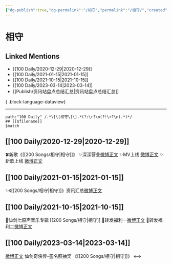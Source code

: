 ```yaml
---
{"dg-publish":true,"dg-permalink":"/相守","permalink":"/相守/","created":"2023-03-15T16:27:26.000+08:00","updated":"2023-08-24T18:16:57.670+08:00"}
---
```


# 相守

## Linked Mentions
- [[100 Daily/2020-12-29\|2020-12-29]]
- [[100 Daily/2021-01-15\|2021-01-15]]
- [[100 Daily/2021-10-15\|2021-10-15]]
- [[100 Daily/2023-03-14\|2023-03-14]]
- [[Publish/资讯站盘点总结汇总\|资讯站盘点总结汇总]]

{ .block-language-dataview}

---

```expander
path:"100 Daily" /.*\[\[相守\]\].*(?:\r?\n(?!\r?\n).*)*/
## [[$filename]]
$match
```
## [[100 Daily/2020-12-29\|2020-12-29]]
🍀新歌《[[200 Songs/相守\|相守]]》
✨深深营业[微博正文](https://m.weibo.cn/6466290670/4587507822628162)
✨MV上线 [微博正文](https://weibo.com/6466290670/JAGJrvZ6x)
✨新歌上线 [微博正文](https://weibo.com/6466290670/JAGMZEqbi)
## [[100 Daily/2021-01-15\|2021-01-15]]
✨《[[200 Songs/相守\|相守]]》资讯汇总[微博正文](https://m.weibo.cn/6466290670/4593567521833492)
## [[100 Daily/2021-10-15\|2021-10-15]]
🌟仙剑七原声音乐专辑 [[200 Songs/相守\|相守]]
💫转发福利一[微博正文](https://m.weibo.cn/6466290670/4692540433629934)
💫转发福利二[微博正文](https://m.weibo.cn/6466290670/4692551490341279)
## [[100 Daily/2023-03-14\|2023-03-14]]
[微博正文](https://weibo.com/1658374617/4879180905581091) 仙剑奇侠传-签名照抽奖 《[[200 Songs/相守\|相守]]》
<-->
